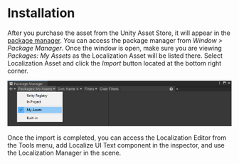 # Installation

After you purchase the asset from the Unity Asset Store, it will appear in the [package manager](https://docs.unity3d.com/2020.2/Documentation/Manual/upm-ui.html). You can access the package manager from *Window > Package Manager*. Once the window is open, make sure you are viewing *Packages: My Assets* as the Localization Asset will be listed there. Select Localization Asset and click the *Import* button located at the bottom right corner. 

![Make sure you are viewing *Packages: My Assets* in the Package Manager](img/package_manager.png)

Once the import is completed, you can access the Localization Editor from the Tools menu, add Localize UI Text component in the inspector, and use the Localization Manager in the scene.